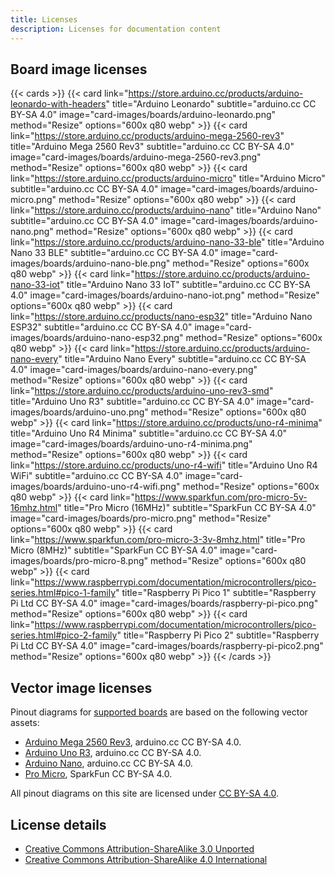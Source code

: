```yaml
---
title: Licenses
description: Licenses for documentation content
---
```


## Board image licenses

{{< cards >}}
{{< card link="https://store.arduino.cc/products/arduino-leonardo-with-headers" title="Arduino Leonardo" subtitle="arduino.cc CC BY-SA 4.0" image="card-images/boards/arduino-leonardo.png" method="Resize" options="600x q80 webp" >}}
{{< card link="https://store.arduino.cc/products/arduino-mega-2560-rev3" title="Arduino Mega 2560 Rev3" subtitle="arduino.cc CC BY-SA 4.0" image="card-images/boards/arduino-mega-2560-rev3.png" method="Resize" options="600x q80 webp" >}}
{{< card link="https://store.arduino.cc/products/arduino-micro" title="Arduino Micro" subtitle="arduino.cc CC BY-SA 4.0" image="card-images/boards/arduino-micro.png" method="Resize" options="600x q80 webp" >}}
{{< card link="https://store.arduino.cc/products/arduino-nano" title="Arduino Nano" subtitle="arduino.cc CC BY-SA 4.0" image="card-images/boards/arduino-nano.png" method="Resize" options="600x q80 webp" >}}
{{< card link="https://store.arduino.cc/products/arduino-nano-33-ble" title="Arduino Nano 33 BLE" subtitle="arduino.cc CC BY-SA 4.0" image="card-images/boards/arduino-nano-ble.png" method="Resize" options="600x q80 webp" >}}
{{< card link="https://store.arduino.cc/products/arduino-nano-33-iot" title="Arduino Nano 33 IoT" subtitle="arduino.cc CC BY-SA 4.0" image="card-images/boards/arduino-nano-iot.png" method="Resize" options="600x q80 webp" >}}
{{< card link="https://store.arduino.cc/products/nano-esp32" title="Arduino Nano ESP32" subtitle="arduino.cc CC BY-SA 4.0" image="card-images/boards/arduino-nano-esp32.png" method="Resize" options="600x q80 webp" >}}
{{< card link="https://store.arduino.cc/products/arduino-nano-every" title="Arduino Nano Every" subtitle="arduino.cc CC BY-SA 4.0" image="card-images/boards/arduino-nano-every.png" method="Resize" options="600x q80 webp" >}}
{{< card link="https://store.arduino.cc/products/arduino-uno-rev3-smd" title="Arduino Uno R3" subtitle="arduino.cc CC BY-SA 4.0" image="card-images/boards/arduino-uno.png" method="Resize" options="600x q80 webp" >}}
{{< card link="https://store.arduino.cc/products/uno-r4-minima" title="Arduino Uno R4 Minima" subtitle="arduino.cc CC BY-SA 4.0" image="card-images/boards/arduino-uno-r4-minima.png" method="Resize" options="600x q80 webp" >}}
{{< card link="https://store.arduino.cc/products/uno-r4-wifi" title="Arduino Uno R4 WiFi" subtitle="arduino.cc CC BY-SA 4.0" image="card-images/boards/arduino-uno-r4-wifi.png" method="Resize" options="600x q80 webp" >}}
{{< card link="https://www.sparkfun.com/pro-micro-5v-16mhz.html" title="Pro Micro (16MHz)" subtitle="SparkFun CC BY-SA 4.0" image="card-images/boards/pro-micro.png" method="Resize" options="600x q80 webp" >}}
{{< card link="https://www.sparkfun.com/pro-micro-3-3v-8mhz.html" title="Pro Micro (8MHz)" subtitle="SparkFun CC BY-SA 4.0" image="card-images/boards/pro-micro-8.png" method="Resize" options="600x q80 webp" >}}
{{< card link="https://www.raspberrypi.com/documentation/microcontrollers/pico-series.html#pico-1-family" title="Raspberry Pi Pico 1" subtitle="Raspberry Pi Ltd CC BY-SA 4.0" image="card-images/boards/raspberry-pi-pico.png" method="Resize" options="600x q80 webp" >}}
{{< card link="https://www.raspberrypi.com/documentation/microcontrollers/pico-series.html#pico-2-family" title="Raspberry Pi Pico 2" subtitle="Raspberry Pi Ltd CC BY-SA 4.0" image="card-images/boards/raspberry-pi-pico2.png" method="Resize" options="600x q80 webp" >}}
{{< /cards >}}

## Vector image licenses

Pinout diagrams for [supported boards](/boards) are based on the following vector assets:

- [Arduino Mega 2560 Rev3](https://docs.arduino.cc/hardware/mega-2560/), arduino.cc CC BY-SA 4.0.
- [Arduino Uno R3](https://docs.arduino.cc/hardware/uno-rev3/), arduino.cc CC BY-SA 4.0.
- [Arduino Nano](https://docs.arduino.cc/hardware/nano/), arduino.cc CC BY-SA 4.0.
- [Pro Micro](https://github.com/sparkfun/Pro_Micro), SparkFun CC BY-SA 4.0.

All pinout diagrams on this site are licensed under [CC BY-SA 4.0](https://creativecommons.org/licenses/by-sa/4.0/).

## License details

- [Creative Commons Attribution-ShareAlike 3.0 Unported](https://creativecommons.org/licenses/by-sa/3.0/deed.en)
- [Creative Commons Attribution-ShareAlike 4.0 International](https://creativecommons.org/licenses/by-sa/4.0/deed.en)

